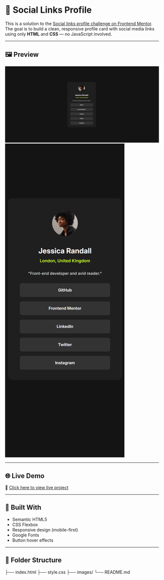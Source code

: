 # 👤 Social Links Profile

This is a solution to the [Social links profile challenge on Frontend Mentor](https://www.frontendmentor.io/challenges/social-links-profile-UG32l9m6dQ).  
The goal is to build a clean, responsive profile card with social media links using only **HTML** and **CSS** — no JavaScript involved.

---

## 🖼️ Preview

![Desktop Preview](./img/Desktop-View.png)  
![Mobile Preview](./img/Mobile-View.png)


---

## 🌐 Live Demo

🔗 [Click here to view live project](https://your-username.github.io/css-projects/Frontend%20Mentor/Social-links-profile-main/)


---

## 🔧 Built With

- Semantic HTML5  
- CSS Flexbox  
- Responsive design (mobile-first)  
- Google Fonts  
- Button hover effects

---

## 📁 Folder Structure

├── index.html
├── style.css
├── images/
└── README.md